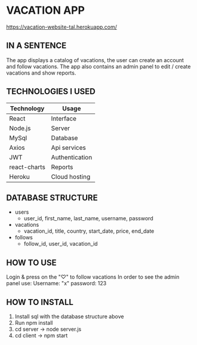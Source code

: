 # VACATION APP #
https://vacation-website-tal.herokuapp.com/

## IN A SENTENCE ##

The app displays a catalog of vacations, the user can create an account and follow vacations. 
The app also contains an admin panel to edit / create vacations and show reports. 

## TECHNOLOGIES I USED ##
Technology  | Usage
------------- | -------------
React  | Interface
Node.js  | Server
MySql  | Database
Axios  | Api services
JWT  | Authentication
react-charts | Reports
Heroku | Cloud hosting

## DATABASE STRUCTURE  ##
* users
    * user_id, first_name, last_name, username, password
* vacations
    * vacation_id, title, country, start_date, price, end_date
* follows
    * follow_id, user_id, vacation_id

## HOW TO USE ##
  Login & press on the "♡" to follow vacations
  In order to see the admin panel use:
     Username: "x"
     password: 123

## HOW TO INSTALL ##
1) Install sql with the database structure above
2) Run npm install
3) cd server -> node server.js
4) cd client -> npm start



